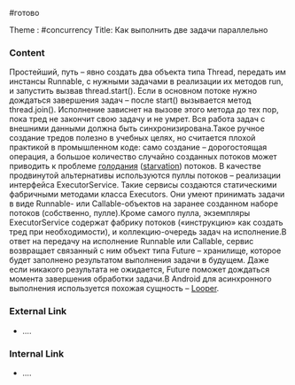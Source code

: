 #готово 

Theme : #concurrency 
Title: Как выполнить две задачи параллельно

### Content

Простейший, путь – явно создать два объекта типа Thread, передать им инстансы Runnable, с нужными задачами в реализации их методов run, и запустить вызвав thread.start(). Если в основном потоке нужно дождаться завершения задач – после start() вызывается метод thread.join(). Исполнение зависнет на вызове этого метода до тех пор, пока тред не закончит свою задачу и не умрет. Вся работа задач с внешними данными должна быть синхронизирована.Такое ручное создание тредов полезно в учебных целях, но считается плохой практикой в промышленном коде: само создание – дорогостоящая операция, а большое количество случайно созданных потоков может приводить к проблеме [голодания](https://docs.oracle.com/javase/tutorial/essential/concurrency/starvelive.html) ([starvation](https://en.wikipedia.org/wiki/Starvation_(computer_science))) потоков. В качестве продвинутой альтернативы используются пуллы потоков – реализации интерфейса ExecutorService. Такие сервисы создаются статическими фабричными методами класса Executors. Они умеют принимать задачи в виде Runnable- или Callable-объектов на заранее созданном наборе потоков (собственно, пулле).Кроме самого пулла, экземпляры ExecutorService содержат фабрику потоков («инструкцию» как создать тред при необходимости), и коллекцию-очередь задач на исполнение.В ответ на передачу на исполнение Runnable или Callable, сервис возвращает связанный с ним объект типа Future – хранилище, которое будет заполнено результатом выполнения задачи в будущем. Даже если никакого результата не ожидается, Future поможет дождаться момента завершения обработки задачи.В Android для асинхронного выполнения используется похожая сущность – [Looper](https://itsobes.ru/AndroidSobes/chto-takoe-looper).

### External Link

- ....

### Internal Link

- ....